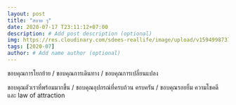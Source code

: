 ```yaml
---
layout: post
title: "สบาย ๆ"
date: 2020-07-17 T23:11:12+07:00
description: # Add post description (optional)
img: https://res.cloudinary.com/sdees-reallife/image/upload/v1594998737/IMG_2673.jpg # Add image post (optional)
tags: [2020-07]
author: # Add name author (optional)
---
```

ขอบคุณการโยกย้าย / ขอบคุณการเดินทาง / ขอบคุณการเปลี่ยนแปลง

<i class="fa fa-child" style="color:plum"></i>

ขอบคุณตัวเราที่พร้อมมากขึ้น / ขอบคุณอุปกรณ์ที่ครบถ้วน ครบครัน / ขอบคุณรอยยิ้ม ความโชคดี และ law of attraction
